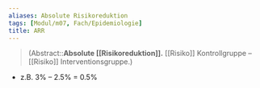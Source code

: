 ```yaml
---
aliases: Absolute Risikoreduktion
tags: [Modul/m07, Fach/Epidemiologie]
title: ARR
---
```

> (Abstract::**Absolute [[Risikoreduktion]].** [[Risiko]] Kontrollgruppe – [[Risiko]] Interventionsgruppe.)
- z.B. 3% – 2.5% = 0.5%